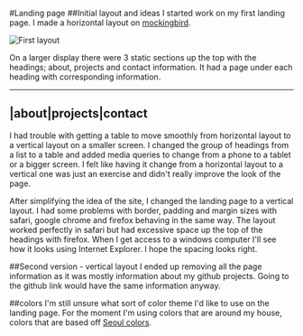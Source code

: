 #Landing page
##Initial layout and ideas
I started work on my first landing page. I made a horizontal layout on [mockingbird](https://gomockingbird.com).

![First layout](/images/layout1.png)

On a larger display there were 3 static sections up the top with the headings; about, projects and contact information.
It had a page under each heading with corresponding information.

---
|about|projects|contact
---

I had trouble with getting a table to move smoothly from horizontal layout to a vertical layout on a smaller screen. I changed the group of headings from a list to a table and added media queries to change from a phone to
a tablet or a bigger screen. I felt like having it change from a horizontal layout to a vertical one was just an exercise and didn't really improve the look of the page.

After simplifying the idea of the site, I changed the landing page to a vertical layout. I had some problems with border, padding and margin sizes with safari, google chrome and firefox behaving in the same way.
The layout worked perfectly in safari but had excessive space up the top of the headings with firefox. When I get access to a windows computer I'll see how it looks using Internet Explorer. I hope the spacing looks right.

##Second version - vertical layout
I ended up removing all the page information as it was mostly information about my github projects. Going to the github link would have the same information anyway.

##colors
I'm still unsure what sort of color theme I'd like to use on the landing page. For the moment I'm using colors that are around my house, colors that are based off [Seoul colors](http://www.seoul.go.kr/v2012/seoul/symbol/color.html).


